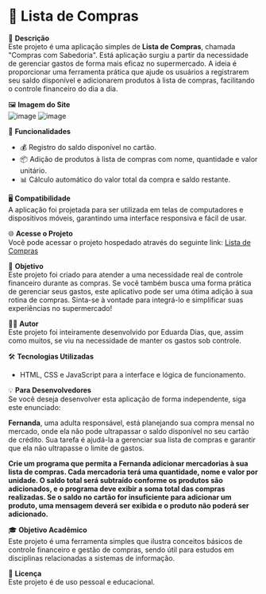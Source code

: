 # 🛒 Lista de Compras

📝 **Descrição**  
Este projeto é uma aplicação simples de **Lista de Compras**, chamada "Compras com Sabedoria". Está aplicação surgiu a partir da necessidade de gerenciar gastos de forma mais eficaz no supermercado. 
A ideia é proporcionar uma ferramenta prática que ajude os usuários a registrarem seu saldo disponível e adicionarem produtos à lista de compras, facilitando o controle financeiro do dia a dia.

🖼️ **Imagem do Site**  
![image](https://github.com/user-attachments/assets/6571c586-3fd6-4c7c-b51a-4dfaafa152b4)
![image](https://github.com/user-attachments/assets/5132a226-1c1c-4da4-aa10-df832b950aeb)



🔧 **Funcionalidades**
- 💰 Registro do saldo disponível no cartão.
- 📦 Adição de produtos à lista de compras com nome, quantidade e valor unitário.
- 📊 Cálculo automático do valor total da compra e saldo restante.

🖥️ **Compatibilidade**  
A aplicação foi projetada para ser utilizada em telas de computadores e dispositivos móveis, garantindo uma interface responsiva e fácil de usar.

🌐 **Acesse o Projeto**  
Você pode acessar o projeto hospedado através do seguinte link: [Lista de Compras](https://diaseduarda01.github.io/lista-compras/)

🎯 **Objetivo**  
Este projeto foi criado para atender a uma necessidade real de controle financeiro durante as compras. Se você também busca uma forma prática de gerenciar seus gastos, este aplicativo pode ser uma ótima adição à sua rotina de compras. Sinta-se à vontade para integrá-lo e simplificar suas experiências no supermercado!

👩‍💻 **Autor**  
Este projeto foi inteiramente desenvolvido por Eduarda Dias, que, assim como muitos, se viu na necessidade de manter os gastos sob controle.

🛠️ **Tecnologias Utilizadas**
- HTML, CSS e JavaScript para a interface e lógica de funcionamento.

💡 **Para Desenvolvedores**  
Se você deseja desenvolver esta aplicação de forma independente, siga este enunciado:

**Fernanda**, uma adulta responsável, está planejando sua compra mensal no mercado, onde ela não pode ultrapassar o saldo disponível no seu cartão de crédito.
Sua tarefa é ajudá-la a gerenciar sua lista de compras e garantir que ela não ultrapasse o limite de gastos.

**Crie um programa que permita a Fernanda adicionar mercadorias à sua lista de compras. Cada mercadoria terá uma quantidade, nome e valor por unidade.
O saldo total será subtraído conforme os produtos são adicionados, e o programa deve exibir a soma total das compras realizadas.
Se o saldo no cartão for insuficiente para adicionar um produto, uma mensagem deverá ser exibida e o produto não poderá ser adicionado.**


🎓 **Objetivo Acadêmico**  
Este projeto é uma ferramenta simples que ilustra conceitos básicos de controle financeiro e gestão de compras, sendo útil para estudos em disciplinas relacionadas a sistemas de informação.

📄 **Licença**  
Este projeto é de uso pessoal e educacional.
